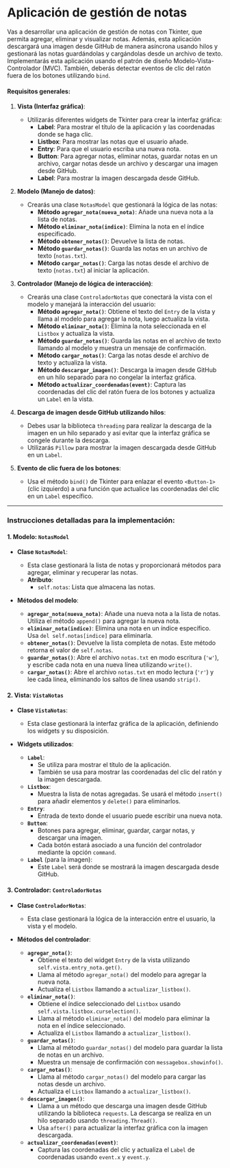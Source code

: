 
# **Aplicación de gestión de notas**

Vas a desarrollar una aplicación de gestión de notas con Tkinter, que permita agregar, eliminar y visualizar notas. Además, esta aplicación descargará una imagen desde GitHub de manera asíncrona usando hilos y gestionará las notas guardándolas y cargándolas desde un archivo de texto. Implementarás esta aplicación usando el patrón de diseño Modelo-Vista-Controlador (MVC). También, deberás detectar eventos de clic del ratón fuera de los botones utilizando `bind`.

#### **Requisitos generales:**

1. **Vista (Interfaz gráfica)**:
   - Utilizarás diferentes widgets de Tkinter para crear la interfaz gráfica:
     - **Label**: Para mostrar el título de la aplicación y las coordenadas donde se haga clic.
     - **Listbox**: Para mostrar las notas que el usuario añade.
     - **Entry**: Para que el usuario escriba una nueva nota.
     - **Button**: Para agregar notas, eliminar notas, guardar notas en un archivo, cargar notas desde un archivo y descargar una imagen desde GitHub.
     - **Label**: Para mostrar la imagen descargada desde GitHub.

2. **Modelo (Manejo de datos)**:
   - Crearás una clase `NotasModel` que gestionará la lógica de las notas:
     - **Método `agregar_nota(nueva_nota)`**: Añade una nueva nota a la lista de notas.
     - **Método `eliminar_nota(indice)`**: Elimina la nota en el índice especificado.
     - **Método `obtener_notas()`**: Devuelve la lista de notas.
     - **Método `guardar_notas()`**: Guarda las notas en un archivo de texto (`notas.txt`).
     - **Método `cargar_notas()`**: Carga las notas desde el archivo de texto (`notas.txt`) al iniciar la aplicación.

3. **Controlador (Manejo de lógica de interacción)**:
   - Crearás una clase `ControladorNotas` que conectará la vista con el modelo y manejará la interacción del usuario:
     - **Método `agregar_nota()`**: Obtiene el texto del `Entry` de la vista y llama al modelo para agregar la nota, luego actualiza la vista.
     - **Método `eliminar_nota()`**: Elimina la nota seleccionada en el `Listbox` y actualiza la vista.
     - **Método `guardar_notas()`**: Guarda las notas en el archivo de texto llamando al modelo y muestra un mensaje de confirmación.
     - **Método `cargar_notas()`**: Carga las notas desde el archivo de texto y actualiza la vista.
     - **Método `descargar_imagen()`**: Descarga la imagen desde GitHub en un hilo separado para no congelar la interfaz gráfica.
     - **Método `actualizar_coordenadas(event)`**: Captura las coordenadas del clic del ratón fuera de los botones y actualiza un `Label` en la vista.

4. **Descarga de imagen desde GitHub utilizando hilos**:
   - Debes usar la biblioteca `threading` para realizar la descarga de la imagen en un hilo separado y así evitar que la interfaz gráfica se congele durante la descarga.
   - Utilizarás `Pillow` para mostrar la imagen descargada desde GitHub en un `Label`.

5. **Evento de clic fuera de los botones**:
   - Usa el método `bind()` de Tkinter para enlazar el evento `<Button-1>` (clic izquierdo) a una función que actualice las coordenadas del clic en un `Label` específico.

---

### **Instrucciones detalladas para la implementación:**

#### 1. **Modelo: `NotasModel`**

- **Clase `NotasModel`**:
  - Esta clase gestionará la lista de notas y proporcionará métodos para agregar, eliminar y recuperar las notas.
  - **Atributo**:
    - `self.notas`: Lista que almacena las notas.

- **Métodos del modelo**:
  - **`agregar_nota(nueva_nota)`**: Añade una nueva nota a la lista de notas. Utiliza el método `append()` para agregar la nueva nota.
  - **`eliminar_nota(indice)`**: Elimina una nota en un índice específico. Usa `del self.notas[indice]` para eliminarla.
  - **`obtener_notas()`**: Devuelve la lista completa de notas. Este método retorna el valor de `self.notas`.
  - **`guardar_notas()`**: Abre el archivo `notas.txt` en modo escritura (`'w'`), y escribe cada nota en una nueva línea utilizando `write()`.
  - **`cargar_notas()`**: Abre el archivo `notas.txt` en modo lectura (`'r'`) y lee cada línea, eliminando los saltos de línea usando `strip()`.

#### 2. **Vista: `VistaNotas`**

- **Clase `VistaNotas`**:
  - Esta clase gestionará la interfaz gráfica de la aplicación, definiendo los widgets y su disposición.

- **Widgets utilizados**:
  - **`Label`**:
    - Se utiliza para mostrar el título de la aplicación.
    - También se usa para mostrar las coordenadas del clic del ratón y la imagen descargada.
  - **`Listbox`**:
    - Muestra la lista de notas agregadas. Se usará el método `insert()` para añadir elementos y `delete()` para eliminarlos.
  - **`Entry`**:
    - Entrada de texto donde el usuario puede escribir una nueva nota.
  - **`Button`**:
    - Botones para agregar, eliminar, guardar, cargar notas, y descargar una imagen.
    - Cada botón estará asociado a una función del controlador mediante la opción `command`.
  - **`Label`** (para la imagen):
    - Este `Label` será donde se mostrará la imagen descargada desde GitHub.

#### 3. **Controlador: `ControladorNotas`**

- **Clase `ControladorNotas`**:
  - Esta clase gestionará la lógica de la interacción entre el usuario, la vista y el modelo.

- **Métodos del controlador**:
  - **`agregar_nota()`**:
    - Obtiene el texto del widget `Entry` de la vista utilizando `self.vista.entry_nota.get()`.
    - Llama al método `agregar_nota()` del modelo para agregar la nueva nota.
    - Actualiza el `Listbox` llamando a `actualizar_listbox()`.
  - **`eliminar_nota()`**:
    - Obtiene el índice seleccionado del `Listbox` usando `self.vista.listbox.curselection()`.
    - Llama al método `eliminar_nota()` del modelo para eliminar la nota en el índice seleccionado.
    - Actualiza el `Listbox` llamando a `actualizar_listbox()`.
  - **`guardar_notas()`**:
    - Llama al método `guardar_notas()` del modelo para guardar la lista de notas en un archivo.
    - Muestra un mensaje de confirmación con `messagebox.showinfo()`.
  - **`cargar_notas()`**:
    - Llama al método `cargar_notas()` del modelo para cargar las notas desde un archivo.
    - Actualiza el `Listbox` llamando a `actualizar_listbox()`.
  - **`descargar_imagen()`**:
    - Llama a un método que descarga una imagen desde GitHub utilizando la biblioteca `requests`. La descarga se realiza en un hilo separado usando `threading.Thread()`.
    - Usa `after()` para actualizar la interfaz gráfica con la imagen descargada.
  - **`actualizar_coordenadas(event)`**:
    - Captura las coordenadas del clic y actualiza el `Label` de coordenadas usando `event.x` y `event.y`.



